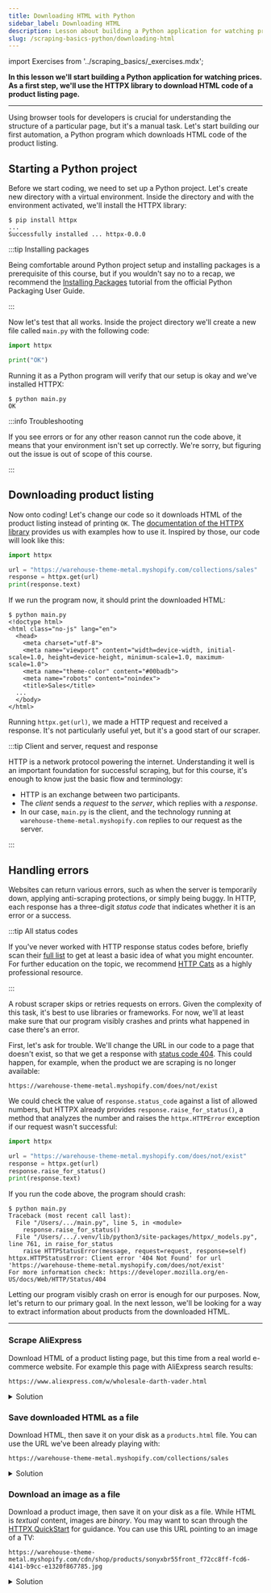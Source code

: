 ```yaml
---
title: Downloading HTML with Python
sidebar_label: Downloading HTML
description: Lesson about building a Python application for watching prices. Using the HTTPX library to download HTML code of a product listing page.
slug: /scraping-basics-python/downloading-html
---
```


import Exercises from '../scraping_basics/_exercises.mdx';

**In this lesson we'll start building a Python application for watching prices. As a first step, we'll use the HTTPX library to download HTML code of a product listing page.**

---

Using browser tools for developers is crucial for understanding the structure of a particular page, but it's a manual task. Let's start building our first automation, a Python program which downloads HTML code of the product listing.

## Starting a Python project

Before we start coding, we need to set up a Python project. Let's create new directory with a virtual environment. Inside the directory and with the environment activated, we'll install the HTTPX library:

```text
$ pip install httpx
...
Successfully installed ... httpx-0.0.0
```

:::tip Installing packages

Being comfortable around Python project setup and installing packages is a prerequisite of this course, but if you wouldn't say no to a recap, we recommend the [Installing Packages](https://packaging.python.org/en/latest/tutorials/installing-packages/) tutorial from the official Python Packaging User Guide.

:::

Now let's test that all works. Inside the project directory we'll create a new file called `main.py` with the following code:

```py
import httpx

print("OK")
```

Running it as a Python program will verify that our setup is okay and we've installed HTTPX:

```text
$ python main.py
OK
```

:::info Troubleshooting

If you see errors or for any other reason cannot run the code above, it means that your environment isn't set up correctly. We're sorry, but figuring out the issue is out of scope of this course.

:::

## Downloading product listing

Now onto coding! Let's change our code so it downloads HTML of the product listing instead of printing `OK`. The [documentation of the HTTPX library](https://www.python-httpx.org/) provides us with examples how to use it. Inspired by those, our code will look like this:

```py
import httpx

url = "https://warehouse-theme-metal.myshopify.com/collections/sales"
response = httpx.get(url)
print(response.text)
```

If we run the program now, it should print the downloaded HTML:

```text
$ python main.py
<!doctype html>
<html class="no-js" lang="en">
  <head>
    <meta charset="utf-8">
    <meta name="viewport" content="width=device-width, initial-scale=1.0, height=device-height, minimum-scale=1.0, maximum-scale=1.0">
    <meta name="theme-color" content="#00badb">
    <meta name="robots" content="noindex">
    <title>Sales</title>
  ...
  </body>
</html>
```

Running `httpx.get(url)`, we made a HTTP request and received a response. It's not particularly useful yet, but it's a good start of our scraper.

:::tip Client and server, request and response

HTTP is a network protocol powering the internet. Understanding it well is an important foundation for successful scraping, but for this course, it's enough to know just the basic flow and terminology:

- HTTP is an exchange between two participants.
- The _client_ sends a _request_ to the _server_, which replies with a _response_.
- In our case, `main.py` is the client, and the technology running at `warehouse-theme-metal.myshopify.com` replies to our request as the server.

:::

## Handling errors

Websites can return various errors, such as when the server is temporarily down, applying anti-scraping protections, or simply being buggy. In HTTP, each response has a three-digit _status code_ that indicates whether it is an error or a success.

:::tip All status codes

If you've never worked with HTTP response status codes before, briefly scan their [full list](https://developer.mozilla.org/en-US/docs/Web/HTTP/Status) to get at least a basic idea of what you might encounter. For further education on the topic, we recommend [HTTP Cats](https://http.cat/) as a highly professional resource.

:::

A robust scraper skips or retries requests on errors. Given the complexity of this task, it's best to use libraries or frameworks. For now, we'll at least make sure that our program visibly crashes and prints what happened in case there's an error.

First, let's ask for trouble. We'll change the URL in our code to a page that doesn't exist, so that we get a response with [status code 404](https://developer.mozilla.org/en-US/docs/Web/HTTP/Status/404). This could happen, for example, when the product we are scraping is no longer available:

```text
https://warehouse-theme-metal.myshopify.com/does/not/exist
```

We could check the value of `response.status_code` against a list of allowed numbers, but HTTPX already provides `response.raise_for_status()`, a method that analyzes the number and raises the `httpx.HTTPError` exception if our request wasn't successful:

```py
import httpx

url = "https://warehouse-theme-metal.myshopify.com/does/not/exist"
response = httpx.get(url)
response.raise_for_status()
print(response.text)
```

If you run the code above, the program should crash:

```text
$ python main.py
Traceback (most recent call last):
  File "/Users/.../main.py", line 5, in <module>
    response.raise_for_status()
  File "/Users/.../.venv/lib/python3/site-packages/httpx/_models.py", line 761, in raise_for_status
    raise HTTPStatusError(message, request=request, response=self)
httpx.HTTPStatusError: Client error '404 Not Found' for url 'https://warehouse-theme-metal.myshopify.com/does/not/exist'
For more information check: https://developer.mozilla.org/en-US/docs/Web/HTTP/Status/404
```

Letting our program visibly crash on error is enough for our purposes. Now, let's return to our primary goal. In the next lesson, we'll be looking for a way to extract information about products from the downloaded HTML.

---

<Exercises />

### Scrape AliExpress

Download HTML of a product listing page, but this time from a real world e-commerce website. For example this page with AliExpress search results:

```text
https://www.aliexpress.com/w/wholesale-darth-vader.html
```

<details>
  <summary>Solution</summary>

  ```py
  import httpx

  url = "https://www.aliexpress.com/w/wholesale-darth-vader.html"
  response = httpx.get(url)
  response.raise_for_status()
  print(response.text)
  ```

</details>

### Save downloaded HTML as a file

Download HTML, then save it on your disk as a `products.html` file. You can use the URL we've been already playing with:

```text
https://warehouse-theme-metal.myshopify.com/collections/sales
```

<details>
  <summary>Solution</summary>

  Right in your Terminal or Command Prompt, you can create files by _redirecting output_ of command line programs:

  ```text
  python main.py > products.html
  ```

  If you want to use Python instead, it offers several ways how to create files. The solution below uses [pathlib](https://docs.python.org/3/library/pathlib.html):

  ```py
  import httpx
  from pathlib import Path

  url = "https://warehouse-theme-metal.myshopify.com/collections/sales"
  response = httpx.get(url)
  response.raise_for_status()
  Path("products.html").write_text(response.text)
  ```

</details>

### Download an image as a file

Download a product image, then save it on your disk as a file. While HTML is _textual_ content, images are _binary_. You may want to scan through the [HTTPX QuickStart](https://www.python-httpx.org/quickstart/) for guidance. You can use this URL pointing to an image of a TV:

```text
https://warehouse-theme-metal.myshopify.com/cdn/shop/products/sonyxbr55front_f72cc8ff-fcd6-4141-b9cc-e1320f867785.jpg
```

<details>
  <summary>Solution</summary>

  Python offers several ways how to create files. The solution below uses [pathlib](https://docs.python.org/3/library/pathlib.html):

  ```py
  from pathlib import Path
  import httpx

  url = "https://warehouse-theme-metal.myshopify.com/cdn/shop/products/sonyxbr55front_f72cc8ff-fcd6-4141-b9cc-e1320f867785.jpg"
  response = httpx.get(url)
  response.raise_for_status()
  Path("tv.jpg").write_bytes(response.content)
  ```

</details>
